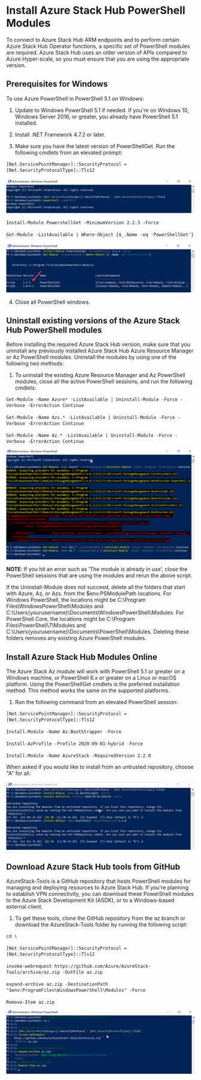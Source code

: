 # Install Azure Stack Hub PowerShell Modules

To connect to Azure Stack Hub ARM endpoints and to perform certain Azure Stack Hub Operator functions, a specific set of PowerShell modules are required. Azure Stack Hub uses an older version of APIs compared to Azure Hyper-scale, so you must ensure that you are using the appropriate version.

## Prerequisites for Windows

To use Azure PowerShell in PowerShell 5.1 on Windows:

1. Update to Windows PowerShell 5.1 if needed. If you're on Windows 10, Windows Server 2016, or greater, you already have PowerShell 5.1 installed.

2. Install .NET Framework 4.7.2 or later.

3. Make sure you have the latest version of PowerShellGet. Run the following cmdlets from an elevated prompt:

```
[Net.ServicePointManager]::SecurityProtocol = [Net.SecurityProtocolType]::Tls12
```

![](images/Picture1.png)

```
Install-Module PowershellGet -MinimumVersion 2.2.3 -Force

Get-Module -ListAvailable | Where-Object {$_.Name -eq 'PowerShellGet'}
```

![](images/Picture2.png)

4. Close all PowerShell windows.

## Uninstall existing versions of the Azure Stack Hub PowerShell modules

Before installing the required Azure Stack Hub version, make sure that you uninstall any previously installed Azure Stack Hub Azure Resource Manager or Az PowerShell modules. Uninstall the modules by using one of the following two methods:

1. To uninstall the existing Azure Resource Manager and Az PowerShell modules, close all the active PowerShell sessions, and run the following cmdlets:

```
Get-Module -Name Azure* -ListAvailable | Uninstall-Module -Force -Verbose -ErrorAction Continue

Get-Module -Name Azs.* -ListAvailable | Uninstall-Module -Force -Verbose -ErrorAction Continue

Get-Module -Name Az.* -ListAvailable | Uninstall-Module -Force -Verbose -ErrorAction Continue
```

![](images/Picture3.png)

**NOTE**: If you hit an error such as 'The module is already in use', close the PowerShell sessions that are using the modules and rerun the above script.

If the Uninstall-Module does not succeed, delete all the folders that start with Azure, Az, or Azs. from the $env:PSModulePath locations. For Windows PowerShell, the locations might be C:\Program Files\WindowsPowerShell\Modules and C:\Users\{yourusername}\Documents\WindowsPowerShell\Modules. For PowerShell Core, the locations might be C:\Program Files\PowerShell\7\Modules and C:\Users\{yourusername}\Documents\PowerShell\Modules. Deleting these folders removes any existing Azure PowerShell modules.

## Install Azure Stack Hub Modules Online

The Azure Stack Az module will work with PowerShell 5.1 or greater on a Windows machine, or PowerShell 6.x or greater on a Linux or macOS platform. Using the PowerShellGet cmdlets is the preferred installation method. This method works the same on the supported platforms.

1. Run the following command from an elevated PowerShell session:

```
[Net.ServicePointManager]::SecurityProtocol = [Net.SecurityProtocolType]::Tls12

Install-Module -Name Az.BootStrapper -Force

Install-AzProfile -Profile 2020-09-01-hybrid -Force

Install-Module -Name AzureStack -RequiredVersion 2.2.0
```

When asked if you would like to install from an untrusted repository, choose "A" for all.

![](images/Picture4.png)

## Download Azure Stack Hub tools from GitHub

AzureStack-Tools is a GitHub repository that hosts PowerShell modules for managing and deploying resources to Azure Stack Hub. If you're planning to establish VPN connectivity, you can download these PowerShell modules to the Azure Stack Development Kit (ASDK), or to a Windows-based external client.

1. To get these tools, clone the GitHub repository from the az branch or download the AzureStack-Tools folder by running the following script:

```
cd \

[Net.ServicePointManager]::SecurityProtocol = [Net.SecurityProtocolType]::Tls12

invoke-webrequest https://github.com/Azure/AzureStack-Tools/archive/az.zip -OutFile az.zip

expand-archive az.zip -DestinationPath "$env:ProgramFiles\WindowsPowerShell\Modules" -Force

Remove-Item az.zip
```

![](images/Picture5.png)